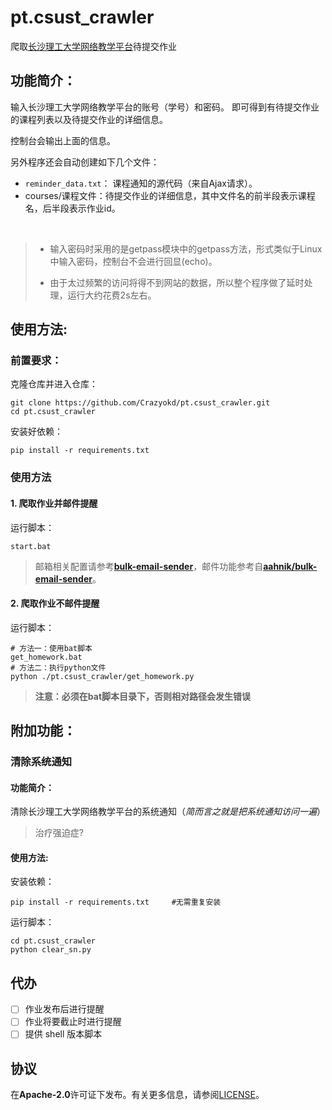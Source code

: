# pt.csust_crawler
爬取[长沙理工大学网络教学平台](http://pt.csust.edu.cn/meol/index.do)待提交作业

## 功能简介：
输入长沙理工大学网络教学平台的账号（学号）和密码。
即可得到有待提交作业的课程列表以及待提交作业的详细信息。

控制台会输出上面的信息。

另外程序还会自动创建如下几个文件：

- `reminder_data.txt`： 课程通知的源代码（来自Ajax请求）。
- courses/课程文件：待提交作业的详细信息，其中文件名的前半段表示课程名，后半段表示作业id。
<br>

> - 输入密码时采用的是getpass模块中的getpass方法，形式类似于Linux中输入密码，控制台不会进行回显(echo)。
>
> - 由于太过频繁的访问将得不到网站的数据，所以整个程序做了延时处理，运行大约花费2s左右。

## 使用方法:
### 前置要求：

克隆仓库并进入仓库：

```shell
git clone https://github.com/Crazyokd/pt.csust_crawler.git
cd pt.csust_crawler
```

安装好依赖：

```shell
pip install -r requirements.txt
```

### 使用方法
#### 1. 爬取作业并邮件提醒

运行脚本：

```shell
start.bat
```

> 邮箱相关配置请参考[**bulk-email-sender**](bulk-email-sender/README.md)，邮件功能参考自[**aahnik/bulk-email-sender**](https://github.com/aahnik/bulk-email-sender)。

#### 2. 爬取作业不邮件提醒

运行脚本：

```shell
# 方法一：使用bat脚本
get_homework.bat
# 方法二：执行python文件
python ./pt.csust_crawler/get_homework.py
```
> **注意：必须在bat脚本目录下，否则相对路径会发生错误**

## 附加功能：
### 清除系统通知

#### 功能简介：

清除长沙理工大学网络教学平台的系统通知（_简而言之就是把系统通知访问一遍_）

> 治疗强迫症?

#### 使用方法:

安装依赖：

```shell
pip install -r requirements.txt		#无需重复安装
```

运行脚本：

```shell
cd pt.csust_crawler
python clear_sn.py
```

## 代办
- [ ] 作业发布后进行提醒
- [ ] 作业将要截止时进行提醒
- [ ] 提供 shell 版本脚本

## 协议
在**Apache-2.0**许可证下发布。有关更多信息，请参阅[LICENSE](LICENSE)。